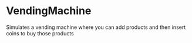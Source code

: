 # VendingMachine
Simulates a vending machine where you can add products and then insert coins to buy those products
